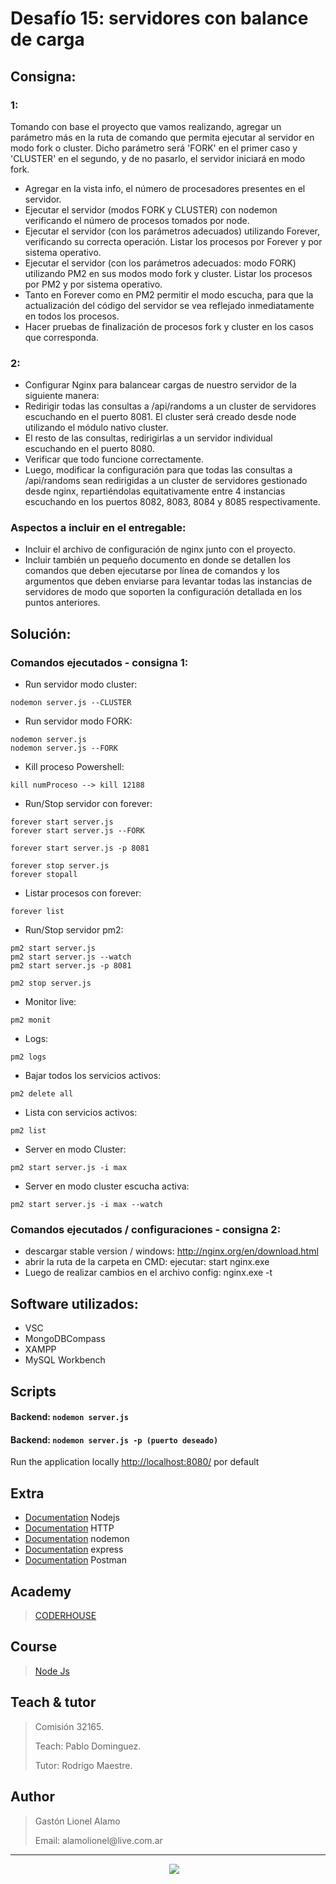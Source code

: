 # Desafío 15: servidores con balance de carga

## Consigna:

### 1:

Tomando con base el proyecto que vamos realizando, agregar un parámetro más en la ruta de comando que permita ejecutar al servidor en modo fork o cluster. Dicho parámetro será 'FORK' en el primer caso y 'CLUSTER' en el segundo, y de no pasarlo, el servidor iniciará en modo fork.

- Agregar en la vista info, el número de procesadores presentes en el servidor.
- Ejecutar el servidor (modos FORK y CLUSTER) con nodemon verificando el número de procesos tomados por node.
- Ejecutar el servidor (con los parámetros adecuados) utilizando Forever, verificando su correcta operación. Listar los procesos por Forever y por sistema operativo.
- Ejecutar el servidor (con los parámetros adecuados: modo FORK) utilizando PM2 en sus modos modo fork y cluster. Listar los procesos por PM2 y por sistema operativo.
- Tanto en Forever como en PM2 permitir el modo escucha, para que la actualización del código del servidor se vea reflejado inmediatamente en todos los procesos.
- Hacer pruebas de finalización de procesos fork y cluster en los casos que corresponda.

### 2:

- Configurar Nginx para balancear cargas de nuestro servidor de la siguiente manera:
- Redirigir todas las consultas a /api/randoms a un cluster de servidores escuchando en el puerto 8081. El cluster será creado desde node utilizando el módulo nativo cluster.
- El resto de las consultas, redirigirlas a un servidor individual escuchando en el puerto 8080.
- Verificar que todo funcione correctamente.
- Luego, modificar la configuración para que todas las consultas a /api/randoms sean redirigidas a un cluster de servidores gestionado desde nginx, repartiéndolas equitativamente entre 4 instancias escuchando en los puertos 8082, 8083, 8084 y 8085 respectivamente.

### Aspectos a incluir en el entregable:

- Incluir el archivo de configuración de nginx junto con el proyecto.
- Incluir también un pequeño documento en donde se detallen los comandos que deben ejecutarse por línea de comandos y los argumentos que deben enviarse para levantar todas las instancias de servidores de modo que soporten la configuración detallada en los puntos anteriores.

## Solución:

### Comandos ejecutados - consigna 1:

- Run servidor modo cluster:

```
nodemon server.js --CLUSTER
```

- Run servidor modo FORK:

```
nodemon server.js
nodemon server.js --FORK
```

- Kill proceso Powershell:

```
kill numProceso --> kill 12188
```

- Run/Stop servidor con forever:

```
forever start server.js
forever start server.js --FORK

forever start server.js -p 8081

forever stop server.js
forever stopall
```

- Listar procesos con forever:

```
forever list
```

- Run/Stop servidor pm2:

```
pm2 start server.js
pm2 start server.js --watch
pm2 start server.js -p 8081

pm2 stop server.js

```

- Monitor live:

```
pm2 monit
```

- Logs:

```
pm2 logs
```

- Bajar todos los servicios activos:

```
pm2 delete all
```

- Lista con servicios activos:

```
pm2 list
```

- Server en modo Cluster:

```
pm2 start server.js -i max
```

- Server en modo cluster escucha activa:

```
pm2 start server.js -i max --watch
```

### Comandos ejecutados / configuraciones - consigna 2:

- descargar stable version / windows: http://nginx.org/en/download.html
- abrir la ruta de la carpeta en CMD: ejecutar: start nginx.exe
- Luego de realizar cambios en el archivo config: nginx.exe -t

## Software utilizados:

- VSC
- MongoDBCompass
- XAMPP
- MySQL Workbench

## Scripts

#### Backend: `nodemon server.js`

#### Backend: `nodemon server.js -p (puerto deseado)`

Run the application locally
[http://localhost:8080/](http://localhost:8080/) por default

## Extra

- [Documentation](https://nodejs.org/es/) Nodejs
- [Documentation](https://es.wikipedia.org/wiki/Protocolo_de_transferencia_de_hipertexto) HTTP
- [Documentation](https://www.npmjs.com/package/nodemon) nodemon
- [Documentation](https://expressjs.com/es/) express
- [Documentation](https://www.postman.com) Postman

## Academy

> [CODERHOUSE](https://www.coderhouse.com.uy)

## Course

> [Node Js](https://www.coderhouse.com/online/carrera-online-desarrollo-fullstack)

## Teach & tutor

> <p>Comisión 32165.</p>
> <p>Teach: Pablo Dominguez.</p>
> <p>Tutor: Rodrigo Maestre.</p>

## Author

> <p>Gastón Lionel Alamo </p>
> <p>Email: alamolionel@live.com.ar </p>

---

<p align='center'>
&nbsp;&nbsp;&nbsp;&nbsp;
  <a href="https://www.linkedin.com/in/gaston-alamo-44b450212/"><img src="https://img.shields.io/badge/linkedin-%230077B5.svg?&style=for-the-badge&logo=linkedin&logoColor=white" /></a>
</p>

